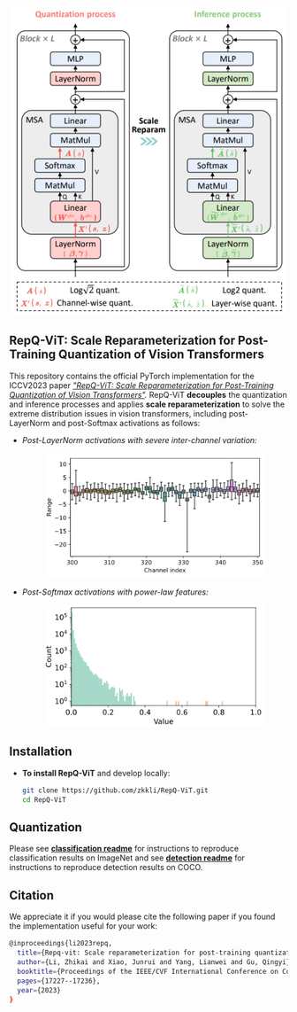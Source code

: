 <div align=center>
  <img src="imgs/overview.png" width="500px" />
  </div>

## RepQ-ViT: Scale Reparameterization for Post-Training Quantization of Vision Transformers

This repository contains the official PyTorch implementation for the ICCV2023 paper
*["RepQ-ViT: Scale Reparameterization for Post-Training Quantization of Vision Transformers"](https://arxiv.org/abs/2212.08254).* RepQ-ViT **decouples** the quantization and inference processes and applies **scale reparameterization** to solve the extreme distribution issues in vision transformers, including post-LayerNorm and post-Softmax activations as follows:

- *Post-LayerNorm activations with severe inter-channel variation:*
  
  <div align=center>
  <img src="imgs/LayerNorm.png" width="400px" />
  </div>

- *Post-Softmax activations with power-law features:*
  
  <div align=center>
  <img src="imgs/Softmax.png" width="400px" />
  </div>

## Installation

- **To install RepQ-ViT** and develop locally:
  
  ```bash
  git clone https://github.com/zkkli/RepQ-ViT.git
  cd RepQ-ViT
  ```

## Quantization

Please see [**classification readme**](https://github.com/zkkli/RepQ-ViT/tree/main/classification) for instructions to reproduce classification results on ImageNet and see [**detection readme**](https://github.com/zkkli/RepQ-ViT/tree/main/detection) for instructions to reproduce detection results on COCO.

## Citation

We appreciate it if you would please cite the following paper if you found the implementation useful for your work:

```bash
@inproceedings{li2023repq,
  title={Repq-vit: Scale reparameterization for post-training quantization of vision transformers},
  author={Li, Zhikai and Xiao, Junrui and Yang, Lianwei and Gu, Qingyi},
  booktitle={Proceedings of the IEEE/CVF International Conference on Computer Vision},
  pages={17227--17236},
  year={2023}
}
```
